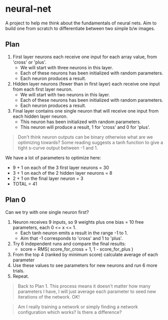 # neural-net

A project to help me think about the fundamentals of neural nets.  Aim to build one from scratch to differentiate between two simple b/w images.

## Plan

1. First layer neurons each receive one input for each array value, from 'cross' or 'plus'.
   - We will start with three neurons in this layer.
   - Each of these neurons has been initialized with random parameters.
   - Each neuron produces a result.
2. Hidden layer neurons (fewer than in first layer) each receive one input from each first layer neuron.
   - We will start with two neurons in this layer.
   - Each of these neurons has been initialized with random parameters.
   - Each neuron produces a result.
3. Final layer contains one single neuron that will receive one input from each hidden layer neuron.
   - This neuron has been initialized with random parameters.
   - This neuron will produce a result, 1 for 'cross' and 0 for 'plus'.

> Don't think neuron outputs can be binary otherwise what are we optimizing towards?
> Some reading suggests a tanh function to give a tight s-curve output between -1 and 1.

We have a lot of parameters to optimize here:
- 9 + 1 on each of the 3 first layer neurons = 30
- 3 + 1 on each of the 2 hidden layer neurons = 8
- 2 + 1 on the final layer neuron = 3
- TOTAL = 41


## Plan 0

Can we try with one single neuron first?

1. Neuron receives 9 inputs, so 9 weights plus one bias = 10 free parameters, each 0 <= x <= 1.
   - Each tanh neuron emits a result in the range -1 to 1.
   - Aim that -1 corresponds to 'cross' and 1 to 'plus'.
2. Try 6 independent runs and compare the final results:
   - score = RMS( score_for_cross + 1, 1 - score_for_plus )
3. From the top 4 (ranked by minimum score) calculate average of each parameter
4. Use these values to see parameters for new neurons and run 6 more trials.
5. Repeat.

> Back to Plan 1. This process means it doesn't matter how many parameters I have, I will just average each parameter to seed new iterations of the network. OK!

> Am I really training a network or simply finding a network configuration which works? Is there a difference?
